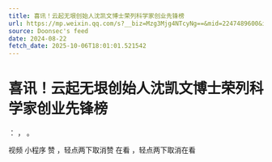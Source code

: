```yaml
---
title: 喜讯！云起无垠创始人沈凯文博士荣列科学家创业先锋榜
url: https://mp.weixin.qq.com/s?__biz=Mzg3Mjg4NTcyNg==&mid=2247489600&idx=1&sn=39441553352d87c03b4cb60f79f2129e
source: Doonsec's feed
date: 2024-08-22
fetch_date: 2025-10-06T18:01:01.521542
---
```


# 喜讯！云起无垠创始人沈凯文博士荣列科学家创业先锋榜

：
，
。

视频
小程序
赞
，轻点两下取消赞
在看
，轻点两下取消在看
